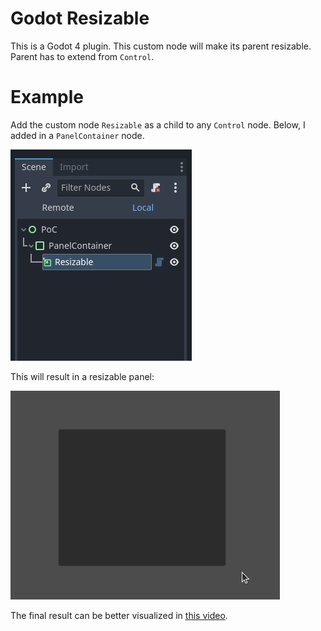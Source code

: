 # Godot Resizable
This is a Godot 4 plugin. This custom node will make its parent resizable. Parent has to extend from `Control`.

# Example
Add the custom node `Resizable` as a child to any `Control` node. Below, I added in a `PanelContainer` node.

![Node in scene](./example-img/example-scene.png "Node in scene")

This will result in a resizable panel:

![Panel in game](./example-img/example-game.gif "Panel in game")

The final result can be better visualized in [this video](https://www.youtube.com/watch?v=0JDdLFubTk4).